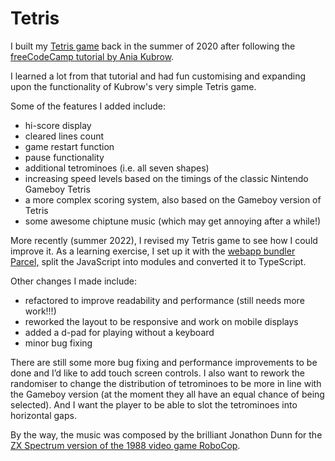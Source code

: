 # Tetris

I built my [Tetris game](https://caffeinated-tetris.netlify.app/) back in the summer of 2020 after following the [freeCodeCamp tutorial by Ania Kubrow](https://www.youtube.com/watch?v=rAUn1Lom6dw).

I learned a lot from that tutorial and had fun customising and expanding upon the functionality of Kubrow's very simple Tetris game.

Some of the features I added include:

- hi-score display
- cleared lines count
- game restart function
- pause functionality
- additional tetrominoes (i.e. all seven shapes)
- increasing speed levels based on the timings of the classic Nintendo Gameboy Tetris
- a more complex scoring system, also based on the Gameboy version of Tetris
- some awesome chiptune music (which may get annoying after a while!)

More recently (summer 2022), I revised my Tetris game to see how I could improve it. As a learning exercise, I set up it with the [webapp bundler Parcel,](https://parceljs.org/) split the JavaScript into modules and converted it to TypeScript.

Other changes I made include:

- refactored to improve readability and performance (still needs more work!!!)
- reworked the layout to be responsive and work on mobile displays
- added a d-pad for playing without a keyboard
- minor bug fixing

There are still some more bug fixing and performance improvements to be done and I’d like to add touch screen controls. I also want to rework the randomiser to change the distribution of tetrominoes to be more in line with the Gameboy version (at the moment they all have an equal chance of being selected). And I want the player to be able to slot the tetrominoes into horizontal gaps.

By the way, the music was composed by the brilliant Jonathon Dunn for the [ZX Spectrum version of the 1988 video game RoboCop](https://youtu.be/9_JguaRYkpg).
